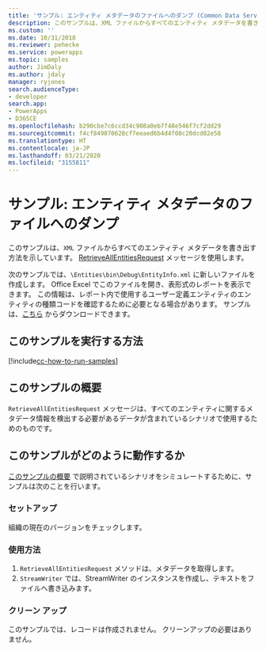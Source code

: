 ```yaml
---
title: 'サンプル: エンティティ メタデータのファイルへのダンプ (Common Data Service) | Microsoft Docs'
description: このサンプルは、XML ファイルからすべてのエンティティ メタデータを書き出す方法を示しています。
ms.custom: ''
ms.date: 10/31/2018
ms.reviewer: pehecke
ms.service: powerapps
ms.topic: samples
author: JimDaly
ms.author: jdaly
manager: ryjones
search.audienceType:
- developer
search.app:
- PowerApps
- D365CE
ms.openlocfilehash: b290cbe7c6ccd34c908a0eb7f48e546f7cf2dd29
ms.sourcegitcommit: f4cf849070628cf7eeaed6b4d4f08c20dcd02e58
ms.translationtype: HT
ms.contentlocale: ja-JP
ms.lasthandoff: 03/21/2020
ms.locfileid: "3155811"
---
```

# <a name="sample-dump-entity-metadata-to-a-file"></a>サンプル: エンティティ メタデータのファイルへのダンプ

このサンプルは、`XML` ファイルからすべてのエンティティ メタデータを書き出す方法を示しています。 [RetrieveAllEntitiesRequest](https://docs.microsoft.com/dotnet/api/microsoft.xrm.sdk.messages.retrieveallentitiesrequest?view=dynamics-general-ce-9) メッセージを使用します。

次のサンプルでは、`\Entities\bin\Debug\EntityInfo.xml` に新しいファイルを作成します。 Office Excel でこのファイルを開き、表形式のレポートを表示できます。 この情報は、レポート内で使用するユーザー定義エンティティのエンティティの種類コードを確認するために必要となる場合があります。 サンプルは、[こちら](https://github.com/Microsoft/PowerApps-Samples/tree/master/cds/orgsvc/C%23/DumpEntityMetadata) からダウンロードできます。

## <a name="how-to-run-this-sample"></a>このサンプルを実行する方法

[!include[cc-how-to-run-samples](../../includes/cc-how-to-run-samples.md)]

## <a name="what-this-sample-does"></a>このサンプルの概要

`RetrieveAllEntitiesRequest` メッセージは、すべてのエンティティに関するメタデータ情報を検出する必要があるデータが含まれているシナリオで使用するためのものです。

## <a name="how-this-sample-works"></a>このサンプルがどのように動作するか

[このサンプルの概要](#what-this-sample-does) で説明されているシナリオをシミュレートするために、サンプルは次のことを行います。

### <a name="setup"></a>セットアップ

組織の現在のバージョンをチェックします。


### <a name="demonstrate"></a>使用方法

1. `RetrieveAllEntitiesRequest` メソッドは、メタデータを取得します。 
1. `StreamWriter` では、StreamWriter のインスタンスを作成し、テキストをファイルへ書き込みます。

### <a name="clean-up"></a>クリーン アップ

このサンプルでは、レコードは作成されません。 クリーンアップの必要はありません。


